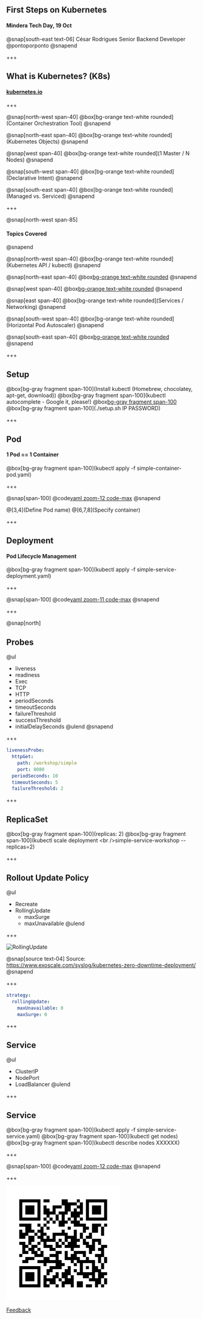 ## First Steps on Kubernetes
#### Mindera Tech Day, 19 Oct

@snap[south-east text-06]
César Rodrigues
Senior Backend Developer
@pontoporponto
@snapend

+++

## What is Kubernetes? (K8s)
#### <a href="http://kubernetes.io" target="_blank">kubernetes.io</a>

+++

@snap[north-west span-40]
@box[bg-orange text-white rounded](Container Orchestration Tool)
@snapend

@snap[north-east span-40]
@box[bg-orange text-white rounded](Kubernetes Objects)
@snapend

@snap[west span-40]
@box[bg-orange text-white rounded](1 Master / N Nodes)
@snapend

@snap[south-west span-40]
@box[bg-orange text-white rounded](Declarative Intent)
@snapend

@snap[south-east span-40]
@box[bg-orange text-white rounded](Managed vs. Serviced)
@snapend

+++

@snap[north-west span-85]
#### Topics Covered
@snapend

@snap[north-west span-40]
@box[bg-orange text-white rounded](Kubernetes API / kubectl)
@snapend

@snap[north-east span-40]
@box[bg-orange text-white rounded](Pod)
@snapend

@snap[west span-40]
@box[bg-orange text-white rounded](Deployment (ReplicaSet / Probes))
@snapend

@snap[east span-40]
@box[bg-orange text-white rounded](Services / Networking)
@snapend

@snap[south-west span-40]
@box[bg-orange text-white rounded](Horizontal Pod Autoscaler)
@snapend

@snap[south-east span-40]
@box[bg-orange text-white rounded](DaemonSet)
@snapend

+++

## Setup

@box[bg-gray fragment span-100](Install kubectl (Homebrew, chocolatey, apt-get, download))
@box[bg-gray fragment span-100](kubectl autocomplete - Google it, please!)
@box[bg-gray fragment span-100](https://github.com/pontoporponto/k8s-workshop)
@box[bg-gray fragment span-100](./setup.sh IP PASSWORD)

+++

## Pod
#### 1 Pod == 1 Container

@box[bg-gray fragment span-100](kubectl apply -f simple-container-pod.yaml)

+++

@snap[span-100]
@code[yaml zoom-12 code-max](simple-container-pod.yaml)
@snapend

@[3,4](Define Pod name)
@[6,7,8](Specify container)

+++

## Deployment
#### Pod Lifecycle Management

@box[bg-gray fragment span-100](kubectl apply -f simple-service-deployment.yaml)

+++

@snap[span-100]
@code[yaml zoom-11 code-max](simple-service-deployment.yaml)
@snapend

+++

@snap[north]
## Probes
@ul 
- liveness
- readiness
- Exec
- TCP
- HTTP
- periodSeconds
- timeoutSeconds
- failureThreshold
- successThreshold
- initialDelaySeconds
@ulend
@snapend

+++

```Yaml
livenessProbe:
  httpGet:
    path: /workshop/simple
    port: 8080
  periodSeconds: 10
  timeoutSeconds: 5
  failureThreshold: 2
```

+++

## ReplicaSet

@box[bg-gray fragment span-100](replicas: 2)
@box[bg-gray fragment span-100](kubectl scale deployment \<br />simple-service-workshop --replicas=2)

+++

## Rollout Update Policy
@ul
- Recreate
- RollingUpdate
    - maxSurge
    - maxUnavailable
@ulend

+++

![RollingUpdate](https://www.exoscale.com/static/syslog/2019-02-07-kubernetes-zero-downtime-deployment/maxsurge1-maxunavailable1.svg)

@snap[source text-04]
Source: https://www.exoscale.com/syslog/kubernetes-zero-downtime-deployment/
@snapend

+++

```Yaml
strategy:
  rollingUpdate:
    maxUnavailable: 0
    maxSurge: 0
```

+++

## Service
@ul
- ClusterIP
- NodePort
- LoadBalancer
@ulend

+++

## Service

@box[bg-gray fragment span-100](kubectl apply -f simple-service-service.yaml)
@box[bg-gray fragment span-100](kubectl get nodes)
@box[bg-gray fragment span-100](kubectl describe nodes XXXXXX)

+++

@snap[span-100]
@code[yaml zoom-12 code-max](simple-service-service.yaml)
@snapend

+++

![Feedback](formQrCode.png)

<a href="https://forms.gle/qcCAusi248K3fCg39">Feedback</a>